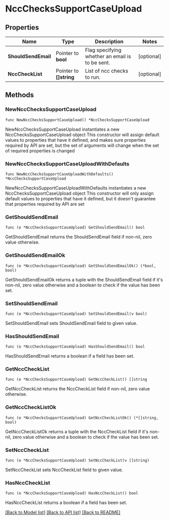 # NccChecksSupportCaseUpload

## Properties

Name | Type | Description | Notes
------------ | ------------- | ------------- | -------------
**ShouldSendEmail** | Pointer to **bool** | Flag specifying whether an email is to be sent. | [optional] 
**NccCheckList** | Pointer to **[]string** | List of ncc checks to run. | [optional] 

## Methods

### NewNccChecksSupportCaseUpload

`func NewNccChecksSupportCaseUpload() *NccChecksSupportCaseUpload`

NewNccChecksSupportCaseUpload instantiates a new NccChecksSupportCaseUpload object
This constructor will assign default values to properties that have it defined,
and makes sure properties required by API are set, but the set of arguments
will change when the set of required properties is changed

### NewNccChecksSupportCaseUploadWithDefaults

`func NewNccChecksSupportCaseUploadWithDefaults() *NccChecksSupportCaseUpload`

NewNccChecksSupportCaseUploadWithDefaults instantiates a new NccChecksSupportCaseUpload object
This constructor will only assign default values to properties that have it defined,
but it doesn't guarantee that properties required by API are set

### GetShouldSendEmail

`func (o *NccChecksSupportCaseUpload) GetShouldSendEmail() bool`

GetShouldSendEmail returns the ShouldSendEmail field if non-nil, zero value otherwise.

### GetShouldSendEmailOk

`func (o *NccChecksSupportCaseUpload) GetShouldSendEmailOk() (*bool, bool)`

GetShouldSendEmailOk returns a tuple with the ShouldSendEmail field if it's non-nil, zero value otherwise
and a boolean to check if the value has been set.

### SetShouldSendEmail

`func (o *NccChecksSupportCaseUpload) SetShouldSendEmail(v bool)`

SetShouldSendEmail sets ShouldSendEmail field to given value.

### HasShouldSendEmail

`func (o *NccChecksSupportCaseUpload) HasShouldSendEmail() bool`

HasShouldSendEmail returns a boolean if a field has been set.

### GetNccCheckList

`func (o *NccChecksSupportCaseUpload) GetNccCheckList() []string`

GetNccCheckList returns the NccCheckList field if non-nil, zero value otherwise.

### GetNccCheckListOk

`func (o *NccChecksSupportCaseUpload) GetNccCheckListOk() (*[]string, bool)`

GetNccCheckListOk returns a tuple with the NccCheckList field if it's non-nil, zero value otherwise
and a boolean to check if the value has been set.

### SetNccCheckList

`func (o *NccChecksSupportCaseUpload) SetNccCheckList(v []string)`

SetNccCheckList sets NccCheckList field to given value.

### HasNccCheckList

`func (o *NccChecksSupportCaseUpload) HasNccCheckList() bool`

HasNccCheckList returns a boolean if a field has been set.


[[Back to Model list]](../README.md#documentation-for-models) [[Back to API list]](../README.md#documentation-for-api-endpoints) [[Back to README]](../README.md)


